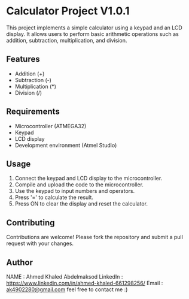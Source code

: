 # Calculator Project V1.0.1

This project implements a simple calculator using a keypad and an LCD display. It allows users to perform basic arithmetic operations such as addition, subtraction, multiplication, and division.

## Features

- Addition (+)
- Subtraction (-)
- Multiplication (*)
- Division (/)

## Requirements

- Microcontroller (ATMEGA32)
- Keypad
- LCD display
- Development environment (Atmel Studio)

## Usage

1. Connect the keypad and LCD display to the microcontroller.
2. Compile and upload the code to the microcontroller.
3. Use the keypad to input numbers and operators.
4. Press '=' to calculate the result.
5. Press ON to clear the display and reset the calculator.

## Contributing

Contributions are welcome! Please fork the repository and submit a pull request with your changes.
## Author 
NAME : Ahmed Khaled Abdelmaksod
LinkedIn : https://www.linkedin.com/in/ahmed-khaled-661298256/
Email : ak4902280@gmail.com
feel free to contact me :)

